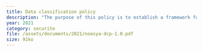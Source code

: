 ```yaml
---
title: Data classification policy
description: "The purpose of this policy is to establish a framework for classifying data based on its sensitivity, value and criticality to Noesya. Classification of data will aid in determining baseline security controls for the protection of data."
year: 2021
category: securite
file: /assets/documents/2021/noesya-dcp-1.0.pdf
size: 91ko
---
```

